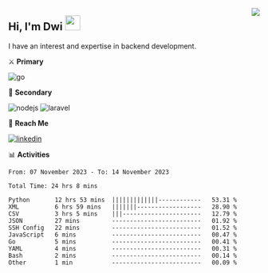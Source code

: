 [<img src="https://komarev.com/ghpvc/?username=masred&color=green&style=flat-square&label=Profile+Views" align="right">](github.com/masred)

## Hi, I'm Dwi <img src="https://raw.githubusercontent.com/MartinHeinz/MartinHeinz/master/wave.gif" width="30px">

I have an interest and expertise in backend development.

⚔️ **Primary**

![go](https://img.shields.io/badge/---?logo=go&label=Golang&style=social)

🔪 **Secondary**

![nodejs](https://img.shields.io/badge/---?logo=node.js&label=Node.js&style=social&logoColor=green)
![laravel](https://img.shields.io/badge/---?logo=laravel&label=Laravel&style=social)

🔗 **Reach Me**

[![linkedin](https://img.shields.io/badge/---?logo=linkedin&label=LinkedIn&style=social)](https://linkedin.com/in/dwifitriyanto)

📊 **Activities**

<!--START_SECTION:waka-->

```all_time
From: 07 November 2023 - To: 14 November 2023

Total Time: 24 hrs 8 mins

Python       12 hrs 53 mins  |||||||||||||------------   53.31 %
XML          6 hrs 59 mins   |||||||------------------   28.90 %
CSV          3 hrs 5 mins    |||----------------------   12.79 %
JSON         27 mins         -------------------------   01.92 %
SSH Config   22 mins         -------------------------   01.52 %
JavaScript   6 mins          -------------------------   00.47 %
Go           5 mins          -------------------------   00.41 %
YAML         4 mins          -------------------------   00.31 %
Bash         2 mins          -------------------------   00.14 %
Other        1 min           -------------------------   00.09 %
```

<!--END_SECTION:waka-->
